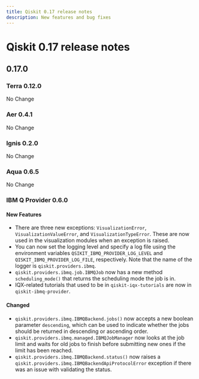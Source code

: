 ```yaml
---
title: Qiskit 0.17 release notes
description: New features and bug fixes
---
```


# Qiskit 0.17 release notes

## 0.17.0

<span id="terra-0-12-0" />

### Terra 0.12.0

No Change

<span id="aer-0-4-1" />

### Aer 0.4.1

No Change

<span id="ignis-0-2-0" />

### Ignis 0.2.0

No Change

<span id="id508" />

### Aqua 0.6.5

No Change

<span id="id509" />

### IBM Q Provider 0.6.0

<span id="id510" />

#### New Features

*   There are three new exceptions: `VisualizationError`, `VisualizationValueError`, and `VisualizationTypeError`. These are now used in the visualization modules when an exception is raised.
*   You can now set the logging level and specify a log file using the environment variables `QSIKIT_IBMQ_PROVIDER_LOG_LEVEL` and `QISKIT_IBMQ_PROVIDER_LOG_FILE`, respectively. Note that the name of the logger is `qiskit.providers.ibmq`.
*   `qiskit.providers.ibmq.job.IBMQJob` now has a new method `scheduling_mode()` that returns the scheduling mode the job is in.
*   IQX-related tutorials that used to be in `qiskit-iqx-tutorials` are now in `qiskit-ibmq-provider`.

<span id="id511" />

#### Changed

*   `qiskit.providers.ibmq.IBMQBackend.jobs()` now accepts a new boolean parameter `descending`, which can be used to indicate whether the jobs should be returned in descending or ascending order.
*   `qiskit.providers.ibmq.managed.IBMQJobManager` now looks at the job limit and waits for old jobs to finish before submitting new ones if the limit has been reached.
*   `qiskit.providers.ibmq.IBMQBackend.status()` now raises a `qiskit.providers.ibmq.IBMQBackendApiProtocolError` exception if there was an issue with validating the status.

<span id="qiskit-0-16-0" />
